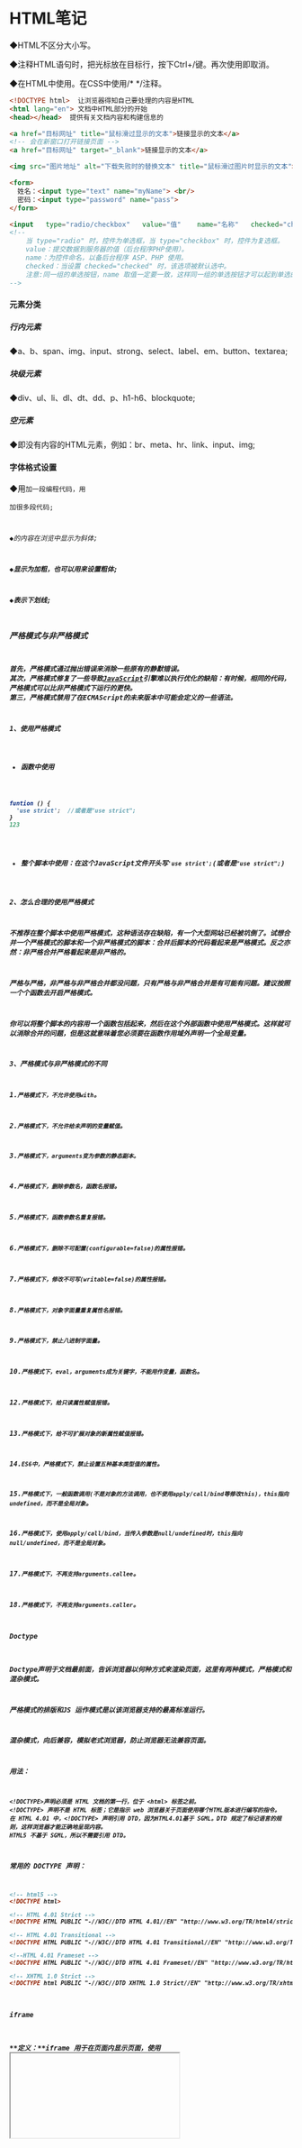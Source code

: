 # HTML笔记

◆HTML不区分大小写。

◆注释HTML语句时，把光标放在目标行，按下Ctrl+/键。再次使用即取消。

◆在HTML中使用<!--注释语句-->。在CSS中使用/*     */注释。



```html
<!DOCTYPE html>  让浏览器得知自己要处理的内容是HTML
<html lang="en"> 文档中HTML部分的开始
<head></head>  提供有关文档内容和构建信息的
```

```html
<a href="目标网址" title="鼠标滑过显示的文本">链接显示的文本</a>
<!-- 会在新窗口打开链接页面 -->
<a href="目标网址" target="_blank">链接显示的文本</a>
```

```html
<img src="图片地址" alt="下载失败时的替换文本" title="鼠标滑过图片时显示的文本">
```

```html
<form>
  姓名：<input type="text" name="myName"> <br/>
  密码：<input type="password" name="pass">
</form>
```

```html
<input   type="radio/checkbox"   value="值"    name="名称"   checked="checked"/>
<!--
	当 type="radio" 时，控件为单选框，当 type="checkbox" 时，控件为复选框。
	value：提交数据到服务器的值（后台程序PHP使用）。
	name：为控件命名，以备后台程序 ASP、PHP 使用。
	checked：当设置 checked="checked" 时，该选项被默认选中。
	注意:同一组的单选按钮，name 取值一定要一致，这样同一组的单选按钮才可以起到单选的作用。	
-->
```



#### 元素分类

##### 行内元素

◆a、b、span、img、input、strong、select、label、em、button、textarea;

##### 块级元素

◆div、ul、li、dl、dt、dd、p、h1-h6、blockquote;

##### 空元素

◆即没有内容的HTML元素，例如：br、meta、hr、link、input、img;



#### 字体格式设置

◆用<code>加一段编程代码，用<pre>加很多段代码;

◆<em>的内容在浏览中显示为斜体;

◆<strong>显示为加粗，<b>也可以用来设置粗体;

◆<u></u>表示下划线;



### 严格模式与非严格模式

首先，严格模式通过**抛出错误**来消除一些原有的**静默错误**。
其次，严格模式修复了一些导致[JavaScript](https://so.csdn.net/so/search?q=JavaScript&spm=1001.2101.3001.7020)引擎难以执行优化的缺陷：有时候，相同的代码，严格模式可以比非严格模式下**运行的更快**。
第三，严格模式**禁用了**在ECMAScript的未来版本中可能会定义的一些语法。

**1、使用严格模式**

- 函数中使用

```javascript
funtion () {
  'use strict';  //或者是"use strict";
}
123
```

- 整个脚本中使用：在这个JavaScript文件开头写`'use strict';`(或者是`"use strict";`)

**2、怎么合理的使用严格模式**

不推荐在整个脚本中使用严格模式，这种语法存在缺陷，有一个大型网站已经被坑倒了。试想合并一个严格模式的脚本和一个非严格模式的脚本：合并后脚本的代码看起来是严格模式。反之亦然：非严格合并严格看起来是非严格的。

严格与严格，非严格与非严格合并都没问题，只有严格与非严格合并是有可能有问题。建议按照一个个函数去开启严格模式。

你可以将整个脚本的内容用一个函数包括起来，然后在这个外部函数中使用严格模式。这样就可以消除合并的问题，但是这就意味着您必须要在函数作用域外声明一个全局变量。

**3、严格模式与非严格模式的不同**

**1.**`严格模式下，不允许使用with`。

**2.**`严格模式下，不允许给未声明的变量赋值`。

**3.**`严格模式下，arguments变为参数的静态副本。`

**4.**`严格模式下，删除参数名，函数名报错`。

**5.**`严格模式下，函数参数名重复报错`。

**6.**`严格模式下，删除不可配置(configurable=false)的属性报错`。

**7.**`严格模式下，修改不可写(writable=false)的属性报错`。

**8.**`严格模式下，对象字面量重复属性名报错`。

**9.**`严格模式下，禁止八进制字面量`。

**10.**`严格模式下，eval，arguments成为关键字，不能用作变量，函数名`。

**12.**`严格模式下，给只读属性赋值报错`。

**13.**`严格模式下，给不可扩展对象的新属性赋值报错`。

**14.**`ES6中，严格模式下，禁止设置五种基本类型值的属性`。

**15.**`严格模式下，一般函数调用(不是对象的方法调用，也不使用apply/call/bind等修改this)，this指向undefined，而不是全局对象`。

**16.**`严格模式下，使用apply/call/bind，当传入参数是null/undefined时，this指向null/undefined，而不是全局对象`。

**17.**`严格模式下，不再支持arguments.callee`。

**18.**`严格模式下，不再支持arguments.caller`。



#### Doctype

Doctype声明于文档最前面，告诉浏览器以何种方式来渲染页面，这里有两种模式，严格模式和混杂模式。

严格模式的排版和JS 运作模式是以该浏览器支持的最高标准运行。

混杂模式，向后兼容，模拟老式浏览器，防止浏览器无法兼容页面。

**用法：**

```
<!DOCTYPE>声明必须是 HTML 文档的第一行，位于 <html> 标签之前。
<!DOCTYPE> 声明不是 HTML 标签；它是指示 web 浏览器关于页面使用哪个HTML版本进行编写的指令。
在 HTML 4.01 中，<!DOCTYPE> 声明引用 DTD，因为HTML4.01基于 SGML。DTD 规定了标记语言的规则，这样浏览器才能正确地呈现内容。
HTML5 不基于 SGML，所以不需要引用 DTD。
```

**常用的 DOCTYPE 声明：**

```html
<!-- html5 -->
<!DOCTYPE html>

<!-- HTML 4.01 Strict -->
<!DOCTYPE HTML PUBLIC "-//W3C//DTD HTML 4.01//EN" "http://www.w3.org/TR/html4/strict.dtd">

<!-- HTML 4.01 Transitional -->
<!DOCTYPE HTML PUBLIC "-//W3C//DTD HTML 4.01 Transitional//EN" "http://www.w3.org/TR/html4/loose.dtd">

<!--HTML 4.01 Frameset -->
<!DOCTYPE HTML PUBLIC "-//W3C//DTD HTML 4.01 Frameset//EN" "http://www.w3.org/TR/html4/frameset.dtd">

<!-- XHTML 1.0 Strict -->
<!DOCTYPE html PUBLIC "-//W3C//DTD XHTML 1.0 Strict//EN" "http://www.w3.org/TR/xhtml1/DTD/xhtml1-strict.dtd">
```



#### iframe

**定义：**iframe 用于在页面内显示页面，使用 <iframe> 会创建包含另外一个文档的内联框架（即行内框架）

iframe就是我们常用的iframe标签：<iframe>。iframe标签是框架的一种形式，也比较常用到，iframe一般用来包含别的页面，例如我们可以在我们自己的网站页面加载别人网站或者本站其他页面的内容。iframe标签的最大作用就是让页面变得美观。iframe标签的用法有很多，主要区别在于对iframe标签定义的形式不同，例如定义iframe的长宽高。

![](前端图片/1-1F31220532c23.png)

```html
<iframe src="https://www.baidu.com" height="400" width="700" name="demo" frameborder="0" scrolling="auto" sandbox="allow-same-origin allow-top-navigation allow-forms allow-scripts"  ></iframe>
```

划重点：
 1.sandbox="allow-same-origin allow-top-navigation allow-forms allow-scripts"这个参数是必须要加的，否则出来的界面是空白一片。
 2.如果想要无边框的，清新自然的感觉，那么加上frameborder="0"

**iframe 的常用属性：**

```
1、width		定义 iframe 的宽度
2、height	定义 iframe 的高度
3、name		规定 iframe 的名称
4、frameborder	规定是否显示边框，值为 0（不显示）和 1（显示）
5、scrolling		规定是否在 iframe 中显示滚动条，值为 yes、no、auto
6、src		设置 iframe 的地址（页面/图片）
7、srcdoc	用来替换 iframe 中 html、body 里的内容（ IE 不支持）
8、sandbox	对 iframe 进行内容限制，值为：
allow-forms
allow-same-origin
allow-scripts
allow-top-navigation
...
支持 IE10+
```

**用处：**

**优点：**

重载页面时不需要整个页面进行重载，只需要重载一个框架页，减少数据传输，增加网页加载速度

**缺点：**

会阻塞主页面的onload事件。window 的 onload 事件需要在所有 iframe 加载完毕后（包含里面的元素）才会触发。在 Safari 和 Chrome 里，通过 JavaScript 动态设置 iframe 的 SRC 可以避免这种阻塞情况。

搜索引擎无法解读这种页面，不利于SEO

iframe和主页面共享连接池，而浏览器对相同区域有限制所以会影响性能。浏览器只能开少量的连接到 web 服务器。这意味着 iframe 在加载资源时可能用光了所有的可用连接，从而阻塞了主页面资源的加载。一种解决办法是，在主页面上重要的元素加载完毕后，再动态设置 iframe 的 SRC。



#### meta标签

```
meta是html文档头部的一个标签，这个标签对用户不可见，是给搜索引擎看的。
<meta charset="UTF-8"> 使用的编码格式，大部分是utf-8。
meta标签属性用法分成两大类：
```

![](前端图片/2112309-20210111113611511-397371797.png)



#### 表格

##### 创建表格的五个元素：table、tbody、th、tr、td

```html
<body>
    <table border="1px">
        <thead>
            <tr>
                <th>用户名</th>         <!--表头-->
                <th>性别</th>
                <th>密码</th>
            </tr>
        </thead>

        <tbody>
            <tr>
                <td>Admin</td>
                <td>男</td>
                <td>123</td>
            </tr>
            <tr>
                <td>赵凯</td>
                <td>男</td>
                <td>233</td>
            </tr>
        </tbody>

        <tfoot>
            <td>用户名</th>        
            <td>性别</th>
            <td>密码</th>
        </tfoot>
    </table>
</body>
```

##### 合并行单元格和列单元格

```html
<body>
<table border="1px">
    <thead>
    <tr>
        <th rowsapn="2">AAA</th>         <!--合并两个列单元格-->
        <th>BBB</th>
        <th>CCC</th>
        <th>DDD</th>
    </tr>

    <tr>
    	<!--  <td>111</td>  -->					<!--合并两个列单元格要将此框删除-->
        <td colspan="2">222</td>			
        <!--   <td>333</td>   -->				<!--合并两个行单元格要将此框删除-->
        <td>444</td>
    </tr>
    <tr>
    	<td>555</td>
        <td>666</td>
        <td>777</td>
        <td>888</td>        
    </tr>

</table>
</body>
```



------

#### 排序标签

##### 有序标签ol

```html
<body>
    <ol>
        <li>a</li>		<!-- 默认按数据123排序输出 -->
        <li>a</li>
        <li>a</li>
    </ol>

    <ol type="a">		<!-- 用a小写字母进行排序，还有类似的大写字母和大小写罗马数字 -->
        <li>a</li>    
        <li>a</li>
        <li>a</li>
    </ol>

    <ol type="reversed">		<!-- 反序输出 -->
        <li>a</li>    
        <li>a</li>
        <li>a</li>
    </ol>

    <ol>
        <li>A</li>		<!-- 嵌套排序 -->
        <ol type="a">
            <li>a</li>
            <li>a</li>  
        </ol>    
    </ol>
</body>
```

##### 无序标签ul

```html
<body>
    <ul>
        <li>a</li>		<!-- 标签全部为黑色的小圆点，没有顺序 -->
        <li>a</li>
        <li>a</li>
    </ul>
</body>
```

------

#### 表单

```html
<form>
    <input type="text">		<!-- 单行文本 -->
    <br><br>
    <input type="text" value="靠谱学院">		<!-- 占位符 -->
    <br><br>    
    <input type="text" placeholder="靠谱学院">		<!-- 不占文本框内的 -->
    <br><br>    
    <input type="text" placeholder="maxlength" maxlength="8">		<!-- 最大输入字符数量 -->
    <br><br>    
    <input type="text" placeholder="靠谱学院" size="50">		<!-- 拓宽单行文本框 -->
    <br><br>    
    <input type="text" value="靠谱学院" readonly>		<!-- 只读 -->
    <br><br>
    
    <!-- 设置文本框的长宽度 -->
    <textarea row="20" cols="40">aaaaaaaaaaaaaaaaaaaaaaaaa</textarea>
</form>
```



##### 三种按钮

```html
<form>
    <input type=button value="按键">
    <button>按键</button>			<!-- js合作并且作为绑定事件 -->
    <input type="submit" value="提交">			<!-- 提交表单，适用范围比input button小一些 -->
</form>
```

```html
<form>
    <input type="range" min="-100" max="500" step="100">		<!-- 数字滑动 -->
    
    <!-- value代表初始位置 -->
    <input type="range" min="-100" max="500" step="100" value="-100"> 	
    
    <input type="number" min="-100" max="500" value="0">		<!-- 手动输入数字 -->
</form>
```



##### 复选框

```html
<form>
    <input type="checkbox">选择
</form>
```



##### 点选框

```html
<form>
    <input type="radio" name="a" checked>星月
	<input type="radio" name="a">星月
	<input type="radio" name="a">星月
</form>
```



##### 弹选框

```html
<form>
    <select>
        <option>苹果</option>
        <option>香蕉</option>
        <option>西瓜</option>
    </select>
</form>
```



##### 可添加选择项的弹选框

```html
<form>
    <input type="text" list="datalist1">
    <datalist id="datalist1">
        <option>苹果</option>
        <option>香蕉</option>
        <option>西瓜</option>    	
    </datalist>
</form>
```



##### 设置提交框格式

```html
<input type="email">
<input type="tel">
<input type="url">
<input type="date">获取时间
<input type="color">获取颜色
<input type="hidden" value="123">隐藏文本框
<input type="image" src="Download.png" width="80px">图片按钮

<!-- 还可以设置属性multiple，可以上传多个文件；设置属性为required，则必须上传一个文件 -->
<input type="file" multiple>上传文件    

<!-- 当使用input元素上传文件提交表单时，要设置如下内容 -->
<form enctype="multipart/form-data">
</form>
```



##### 创建分区响应图

```html
<!-- alt表示图片未加载时显示的文字 -->
<img src="Download.png" width="128px" alt="下载按键">


<!-- 设置方形点击区域 -->
<img src="time.png" usemap="#map1">
<form>
    <input type="image" src="time.jpg">
</form>
<map name="map1">
    <!-- coords四个整数分别代表图像左上右下四个边缘 -->
	<area href="time.html" shape="rect" coords="38,63,175,200" target="_blank">
 	<area href="weather.html" shape="rect" coords="38,63,175,200" target="_blank">   
</map>


<!-- 设置圆形点击区域 -->
<img src="Download.png" width="128" usemap="#map2">
<map name="map2">
    <!-- coords三个整数分别代表图像左边缘和右边缘到圆心的距离以及圆的半径 -->
	<area href="xxx.html" shape="circle" coords="64px,64px,64px" target="_blank">
</map>
<a target="_blank" href="xxx.html">
<img src="Download.png" width="128">
</a>
```



##### 设置视频播放

```html
<!-- controls是显示控制图标，preload是设置为视频预加载，改为none则为不加载，poster是设置视频封面图片 -->
<video src="xxx.mp4" height="500px" controls preload="metadata" poster="123.png">
	<source src="xxx.mp4" type="video/mp4">
    <source src="xxx.ogv" type="video/ogg">
</video>
```



#### HTML语义化

**1、什么是HTML语义化？**

基本上都是围绕着几个主要的标签，像标题（H1~H6）、列表（li）、强调（strong em）等等。

根据内容的结构化（内容语义化），选择合适的标签（代码语义化）便于开发者阅读和写出更优雅的代码的同时让浏览器的爬虫和机器很好地解析。

**2、为什么要语义化？**

- 为了在没有CSS的情况下，页面也能呈现出很好地内容结构、代码结构；
- 用户体验：例如title、alt用于解释名词或解释图片信息、label标签的活用；
- 有利于[SEO](http://baike.baidu.com/view/1047.htm)（搜索引擎优化）：和搜索引擎建立良好沟通，有助于爬虫抓取更多的有效信息：[爬虫](http://baike.baidu.com/view/998403.htm)依赖于标签来确定上下文和各个关键字的权重；
- 方便其他设备解析（如屏幕阅读器、盲人阅读器、移动设备）以意义的方式来渲染网页；
- 便于团队开发和维护，语义化更具可读性，是下一步吧网页的重要动向，遵循W3C标准的团队都遵循这个标准，可以减少差异化。

**3、写HTML代码时应注意什么？**

- 尽可能少的使用无语义的标签div和span；
- 在语义不明显时，**既可以使用div或者p时，尽量用p, 因为p在默认情况下有上下间距，对兼容特殊终端有利；**
- 不要使用纯样式标签，如：b、font、u等，改用css设置。
- 需要强调的文本，可以包含在strong或者em标签中（浏览器预设样式，能用CSS指定就不用他们），strong默认样式是加粗（不要用b），em是斜体（不用i）；
- 使用表格时，标题要用caption，表头用thead，主体部分用tbody包围，尾部用tfoot包围。表头和一般单元格要区分开，表头用th，单元格用td；
- 表单域要用fieldset标签包起来，并用legend标签说明表单的用途；
- 每个input标签对应的说明文本都需要使用label标签，并且通过为input设置id属性，在lable标签中设置for=someld来让说明文本和相对应的input关联起来。

 **4、HTML5新增了哪些语义标签**

在HTML 5出来之前，我们用`div`来表示页面章节，但是这些`div`都没有实际意义。（即使我们用css样式的id和class形容这块内容的意义）。这些标签只是我们提供给浏览器的指令，只是定义一个网页的某些部分。但现在，那些之前没“意义”的标签因为html5的出现消失了，这就是我们平时说的“语义”。



#### **HTML5元素标签**

首先html5为了更好的实践web语义化，增加了header，footer，nav,aside,section等语义化标签，在表单方面，为了增强表单，为input增加了color，emial,data ,range等类型，在存储方面，提供了sessionStorage，localStorage和离线存储，通过这些存储方式方便数据在客户端的存储和获取，在多媒体方面规定了音频和视频元素audio和video，另外还有地理定位，canvas画布，拖放，多线程编程的web worker和websocket协议。

HTML5节元素标签包括`body article nav aside section header footer hgroup `，还有`h1-h6 address`。

- `address`代表区块容器，必须是作为联系信息出现，邮编地址、邮件地址等等,一般出现在footer。
- `h1-h6`因为hgroup，section和article的出现，h1-h6定义也发生了变化，允许一张页面出现多个h1。

**html5的布局**

但是也不要因为html5新标签的出现，而随意用之，错误的使用肯定会事与愿违。所以有些地方还是要用div的，就是因为div没有任何意义的元素，他只是一个标签，仅仅是用来构建外观和结构。因此是最适合做容器的标签。

结论：不能因为有了HTML 5标签就弃用了div，每个事物都有它的独有作用的。

节点元素标签因使用的地方不同，我将他们分为：节元素标签、文本元素标签、分组元素标签分开来讲解HTML5中新增加的语义化标签和使用总结。

**header元素**

header 元素代表“网页”或“section”的页眉。
通常包含`h1-h6`元素或`hgroup`，作为整个页面或者一个内容块的标题。也可以包裹一节的目录部分，一个搜索框，一个`nav`，或者任何相关logo。

**footer元素**

`footer`元素代表“网页”或“section”的页脚，通常含有该节的一些基本信息，譬如：作者，相关文档链接，版权资料。如果`footer`元素包含了整个节，那么它们就代表附录，索引，提拔，许可协议，标签，类别等一些其他类似信息。

**hgroup元素**

`hgroup`元素代表“网页”或“section”的标题，当元素有多个层级时，该元素可以将`h1`到`h6`元素放在其内，譬如文章的主标题和副标题的组合

hgroup使用注意：

- 如果只需要一个h1-h6标签就不用hgroup
- 如果有连续多个h1-h6标签就用hgroup
- 如果有连续多个标题和其他文章数据，h1-h6标签就用hgroup包住，和其他文章元数据一起放入header标签



#### 浏览器渲染引擎

**一个渲染引擎主要包括**：`HTML解析器`，`CSS解析器`，`javascript引擎`，`布局layout模块`，`绘图模块`

**HTML解析器**：解释HTML文档的解析器，主要作用是将HTML文本解释成DOM树。

**CSS解析器**：它的作用是为DOM中的各个元素对象计算出样式信息，为布局提供基础设施

**Javascript引擎**：使用Javascript代码可以修改网页的内容，也能修改css的信息，javascript引擎能够解释javascript代码，并通过DOM接口和CSS树接口来修改网页内容和样式信息，从而改变渲染的结果。

**布局（layout）**：在DOM创建之后，Webkit需要将其中的元素对象同样式信息结合起来，计算他们的大小位置等布局信息，形成一个能表达这所有信息的内部表示模型

**绘图模块（paint）**：使用图形库将布局计算后的各个网页的节点绘制成图像结果

##### 渲染过程

![](前端图片/20201005103415270.png)

1.遇见 HTML 标记，调用HTML解析器解析为对应的 token （一个token就是一个标签文本的序列化）并构建 DOM 树（就是一块内存，保存着tokens，建立它们之间的关系）。

2.遇见 style/link 标记 调用（可能是 html/css 解析器）解析器 处理 CSS 标记并构建 CSS样式树。

3.遇见 script 标记 调用 javascript解析器 处理script标记，绑定事件、修改DOM树/CSS树 等

4.**将 DOM树 与 CSS树 合并成一个render 树（渲染树）**。

5.根据渲染树来渲染，以计算每个节点的几何信息（这一过程需要依赖图形库）。

6.将各个节点绘制到屏幕上。

`总结：`**真正渲染到页面，一定是发生在DOM-Tree和CSSOM树都已经构建完成时，所以HTML和CSS都是阻碍页面渲染的东西**

##### CSS阻塞

 声明：只有link引入的外部css才能够产生阻塞。

1.style标签中的样式：

 (1). 由html解析器进行解析；

 (2). 不阻塞浏览器渲染（可能会产生“闪屏现象”）；

 (3). 不阻塞DOM解析；

2.link引入的外部css样式（推荐使用的方式）：

(1). 由CSS解析器进行解析。

(2). 阻塞浏览器渲染(可以利用这种阻塞避免“闪屏现象”)。

(3). 阻塞其后面的js语句的执行：

(4). 不阻塞DOM的解析：

优化核心理念：

尽可能快的提高外部css加载速度

(1).使用CDN节点进行外部资源加速。

(2).对css进行压缩(利用打包工具，比如webpack,gulp等)。

(3).减少http请求数，将多个css文件合并。

(4).优化样式表的代码（避免出现太多级的选择器）

##### JS阻塞

 1.阻塞DOM解析:

原因：浏览器不知道后续脚本的内容，如果先去解析了下面的DOM，而随后的js删除了后面所有的DOM，那么浏览器就做了无用功，浏览器无法预估脚本里面

体做了什么操作，例如像document.write这种操作，索性全部停住，等脚本执行完了，浏览器再继续向下解析DOM。

2.阻塞页面渲染:

原因：js中也可以给DOM设置样式，浏览器同样等该脚本执行完毕，再继续干活，避免做无用功。

3.阻塞后续js的执行:

原因：维护依赖关系，例如：必须先引入jQuery再引入bootstrap。

**补充**

1.css的解析和js的执行是互斥的（互相排斥），css解析的时候js停止执行，js执行的时候css停止解析。

2.无论css阻塞，还是js阻塞，都不会阻塞浏览器加载外部资源（图片、视频、样式、脚本等）

原因：浏览器始终处于一种：“先把请求发出去”的工作模式，只要是涉及到网络请求的内容，无论是：图片、样式、脚本，都会先发送请求去获取资源，至于资

到本地之后什么时候用，由浏览器自己协调。这种做法效率很高。

3.WebKit 和 Firefox 都进行了【预解析】这项优化。在执行js脚本时，浏览器的其他线程会解析文档的其余部分，找出并加载需要通过网络加载的其他资源。通

过这种方式，资源可以在并行连接上加载，从而提高总体速度。请注意，预解析器不会修改 DOM 树。




#### href、src区别

href是Hypertext Reference的缩写，表示超文本引用。用来建立当前元素和文档之间的链接。常用的有：link、a。例如：

```html
<link href="reset.css" rel="stylesheet"/>
```

浏览器会识别该文档为css文档，并行下载该文档，并且不会停止对当前文档的处理。这也是建议使用link，而不采用@import加载css的原因。
src是source的缩写，src的内容是页面必不可少的一部分，是引入。src指向的内容会嵌入到文档中当前标签所在的位置。常用的有：img、script、iframe。例如:

```html
<script src="script.js"></script>
```

当浏览器解析到该元素时，会暂停浏览器的渲染，知道该资源加载完毕。这也是将js脚本放在底部而不是头部的原因，最好还是放在 body 尾部。

简而言之，**src用于替换当前元素；href用于在当前文档和引用资源之间建立联系。**

css下载完会构建cssom，js由于可能会改变cssom所以必须等待cssom构建后才开始parse。



